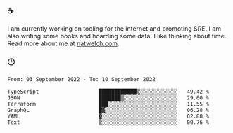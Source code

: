 ### ☕

I am currently working on tooling for the internet and promoting SRE. I am also writing some books and hoarding some data. I like thinking about time. Read more about me at [natwelch.com](https://natwelch.com).

### 🕒

<!--START_SECTION:waka-->

```text
From: 03 September 2022 - To: 10 September 2022

TypeScript                   ████████████▒░░░░░░░░░░░░   49.42 %
JSON                         ███████▒░░░░░░░░░░░░░░░░░   29.00 %
Terraform                    ███░░░░░░░░░░░░░░░░░░░░░░   11.55 %
GraphQL                      █▓░░░░░░░░░░░░░░░░░░░░░░░   06.28 %
YAML                         ▓░░░░░░░░░░░░░░░░░░░░░░░░   02.88 %
Text                         ▒░░░░░░░░░░░░░░░░░░░░░░░░   00.76 %
```

<!--END_SECTION:waka-->
